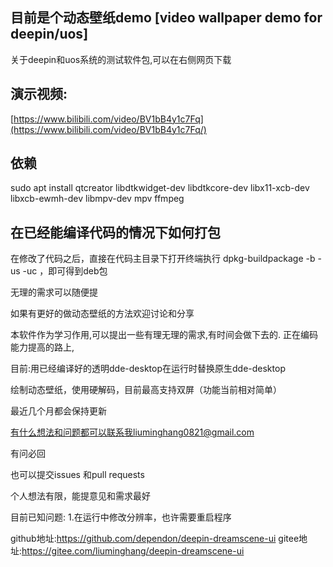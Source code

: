 ## 目前是个动态壁纸demo [video wallpaper demo for deepin/uos]
关于deepin和uos系统的测试软件包,可以在右侧网页下载

## 演示视频:
[https://www.bilibili.com/video/BV1bB4y1c7Fq](https://www.bilibili.com/video/BV1bB4y1c7Fq/)

## 依赖
sudo apt install qtcreator libdtkwidget-dev libdtkcore-dev libx11-xcb-dev libxcb-ewmh-dev libmpv-dev mpv ffmpeg

## 在已经能编译代码的情况下如何打包
在修改了代码之后，直接在代码主目录下打开终端执行 dpkg-buildpackage -b -us -uc ，即可得到deb包

无理的需求可以随便提

如果有更好的做动态壁纸的方法欢迎讨论和分享

本软件作为学习作用,可以提出一些有理无理的需求,有时间会做下去的.
正在编码能力提高的路上,

目前:用已经编译好的透明dde-desktop在运行时替换原生dde-desktop

绘制动态壁纸，使用硬解码，目前最高支持双屏（功能当前相对简单）

最近几个月都会保持更新

有什么想法和问题都可以联系我liuminghang0821@gmail.com

有问必回

也可以提交issues 和pull requests

个人想法有限，能提意见和需求最好

目前已知问题:
1.在运行中修改分辨率，也许需要重启程序



github地址:https://github.com/dependon/deepin-dreamscene-ui
gitee地址:https://gitee.com/liuminghang/deepin-dreamscene-ui

